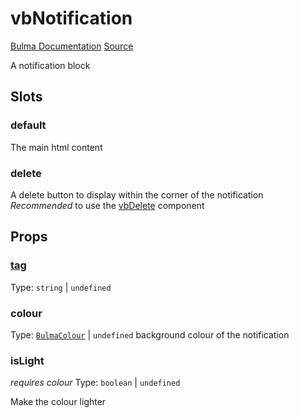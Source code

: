 # vbNotification

[Bulma Documentation](https://bulma.io/documentation/elements/notification)
[Source](https://github.com/csc530/vuebulma/blob/main/src/vbComponents/elements/BulmaNotification.vue)

A notification block

## Slots

### default

The main html content

### delete

A delete button to display within the corner of the notification
_Recommended_ to use the [vbDelete](BulmaDelete.md) component

## Props

### [tag](../../types/common_types.md#tag)

Type: `string` | `undefined`

### colour

Type: [`BulmaColour`](../../types/common_types.md#bulmacolour) | `undefined`
background colour of the notification

### isLight

_requires colour_
Type: `boolean` | `undefined`

Make the colour lighter